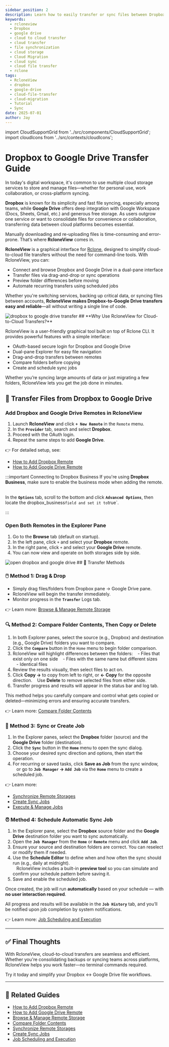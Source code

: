 ```yaml
---
sidebar_position: 2
description: Learn how to easily transfer or sync files between Dropbox and Google Drive using RcloneView’s intuitive GUI—no terminal or scripting required.
keywords:
  - rcloneview
  - Dropbox
  - google drive
  - cloud to cloud transfer
  - cloud transfer
  - file synchronization
  - cloud storage
  - Cloud Migration
  - cloud sync
  - cloud file transfer
  - rclone
tags:
  - RcloneView
  - dropbox
  - google-drive
  - cloud-file-transfer
  - cloud-migration
  - Tutorial
  - Sync
date: 2025-07-01
author: Jay
---
```

import CloudSupportGrid from '../src/components/CloudSupportGrid';
import cloudIcons from '../src/contexts/cloudIcons';

# Dropbox to Google Drive Transfer Guide

In today's digital workspace, it's common to use multiple cloud storage services to store and manage files—whether for personal use, work collaboration, or cross-platform syncing.

**Dropbox** is known for its simplicity and fast file syncing, especially among teams, while **Google Drive** offers deep integration with Google Workspace (Docs, Sheets, Gmail, etc.) and generous free storage. As users outgrow one service or want to consolidate files for convenience or collaboration, transferring data between cloud platforms becomes essential.

Manually downloading and re-uploading files is time-consuming and error-prone. That’s where **RcloneView** comes in.

**RcloneView** is a graphical interface for [Rclone](https://rclone.org), designed to simplify cloud-to-cloud file transfers without the need for command-line tools. With RcloneView, you can:  

- Connect and browse Dropbox and Google Drive in a dual-pane interface  
- Transfer files via drag-and-drop or sync operations  
- Preview folder differences before moving   
- Automate recurring transfers using scheduled jobs   

Whether you're switching services, backing up critical data, or syncing files between accounts, **RcloneView makes Dropbox-to-Google Drive transfers easy and reliable**—all without writing a single line of code.

  <img src="/support/images/en/tutorials/dropbox-to-google-drive-transfer.png" alt="dropbox to google drive transfer" class="img-medium img-center" />
## **Why Use RcloneView for Cloud-to-Cloud Transfers?**

RcloneView is a user-friendly graphical tool built on top of Rclone CLI. It provides powerful features with a simple interface:

- OAuth-based secure login for Dropbox and Google Drive
- Dual-pane Explorer for easy file navigation
- Drag-and-drop transfers between remotes
- Compare folders before copying
- Create and schedule sync jobs

Whether you’re syncing large amounts of data or just migrating a few folders, RcloneView lets you get the job done in minutes.

## 📙 Transfer Files from Dropbox to Google Drive

### Add Dropbox and Google Drive Remotes in RcloneView

1. Launch **RcloneView** and click **`+ New Remote`** in the `Remote` menu.
2. In the **`Provider`** tab, search and select **Dropbox**.
3. Proceed with the OAuth login.
4. Repeat the same steps to add **Google Drive**.

👉 For detailed setup, see:
- [How to Add Dropbox Remote](/support/howto/remote-storage-connection-settings/add-oath-online-login#quick-setup-guide)
- [How to Add Google Drive Remote](/support/howto/intro#step-2-adding-remote-storage-google-drive-example)

:::important Connecting to Dropbox Business
If you're using **Dropbox Business**, make sure to enable the business mode when adding the remote.  

In the **`Options`** tab, scroll to the bottom and click **`Advanced Options`**, then locate the dropbox_business` field and set it to `true`.

:::
### Open Both Remotes in the Explorer Pane

1. Go to the **Browse** tab (default on startup).
2. In the left pane, click `+` and select your **Dropbox** remote.
3. In the right pane, click `+` and select your **Google Drive** remote.
4. You can now view and operate on both storages side by side.

<img src="/support/images/en/tutorials/open-dropbox-and-google-drive.png" alt="open dropbox and google drive" class="img-medium img-center" />
## 🔄 Transfer Methods

### 🖱️ **Method 1: Drag & Drop**

- Simply drag files/folders from Dropbox pane → Google Drive pane.
- RcloneView will begin the transfer immediately.
- Monitor progress in the **`Transfer`** Logs tab.

👉 Learn more: [Browse & Manage Remote Storage](/support/howto/rcloneview-basic/browse-and-manage-remote-storage)

### 🔍 Method 2: Compare Folder Contents, Then Copy or Delete

1. In both Explorer panes, select the source (e.g., Dropbox) and destination (e.g., Google Drive) folders you want to compare.  
2. Click the **`Compare`** button in the `Home` menu to begin folder comparison.  
3. RcloneView will highlight differences between the folders:
       - Files that exist only on one side
       - Files with the same name but different sizes
       - Identical files
4. Review the results visually, then select files to act on.
5. Click **Copy →** to copy from left to right, or **← Copy** for the opposite direction.
       Use **Delete** to remove selected files from either side.
6. Transfer progress and results will appear in the status bar and log tab.  

  This method helps you carefully compare and control what gets copied or deleted—minimizing errors and ensuring accurate transfers.

  👉 Learn more: [Compare Folder Contents](/support/howto/rcloneview-basic/compare-folder-contents)

### 🔁  Method 3: Sync or Create Job

1. In the Explorer panes, select the **Dropbox** folder (source) and the **Google Drive** folder (destination).
2. Click the **`Sync`** button in the **`Home`** menu to open the sync dialog.
3. Choose your desired sync direction and options, then start the operation.
4. For recurring or saved tasks, click **Save as Job** from the sync window,    
       or go to **`Job Manager` → `Add Job`** via the **`Home`** menu to create a scheduled job.  

👉 Learn more:
- [Synchronize Remote Storages](/support/howto/rcloneview-basic/synchronize-remote-storages)
- [Create Sync Jobs](/support/howto/rcloneview-basic/create-sync-jobs)
- [Execute & Manage Jobs](/support/howto/rcloneview-basic/execute-manage-job)

### **⏰** Method 4: Schedule Automatic Sync Job

1. In the Explorer pane, select the **Dropbox** source folder and the **Google Drive** destination folder you want to sync automatically.  
2. Open the **`Job Manager`** from the **`Home`** or **`Remote`** menu and click **`Add Job`**.  
3. Ensure your source and destination folders are correct. You can reselect or modify them if needed.  
4. Use the **Schedule Editor** to define when and how often the sync should run (e.g., daily at midnight).  
       RcloneView includes a built-in **preview tool** so you can simulate and confirm your schedule pattern before saving it.  
5. Save and enable the scheduled job.  

Once created, the job will run **automatically** based on your schedule — with **no user interaction required**.

All progress and results will be available in the **`Job History`** tab, and you’ll be notified upon job completion by system notifications.

👉 Learn more: [Job Scheduling and Execution](/support/howto/rcloneview-advanced/job-scheduling-and-execution)

---

## ✅ Final Thoughts

With RcloneView, cloud-to-cloud transfers are seamless and efficient. Whether you're consolidating backups or syncing teams across platforms, RcloneView helps you work faster—no terminal commands required.

Try it today and simplify your Dropbox ↔ Google Drive file workflows.

---

## 🔗 Related Guides

- [How to Add Dropbox Remote](/support/howto/remote-storage-connection-settings/add-oath-online-login#quick-setup-guide)
- [How to Add Google Drive Remote](/support/howto/intro#step-2-adding-remote-storage-google-drive-example)
- [Browse & Manage Remote Storage](/support/howto/rcloneview-basic/browse-and-manage-remote-storage)
- [Compare Folder Contents](/support/howto/rcloneview-basic/compare-folder-contents)
- [Synchronize Remote Storages](/support/howto/rcloneview-basic/synchronize-remote-storages)
- [Create Sync Jobs](/support/howto/rcloneview-basic/create-sync-jobs)
- [Job Scheduling and Execution](/support/howto/rcloneview-advanced/job-scheduling-and-execution)

<CloudSupportGrid />